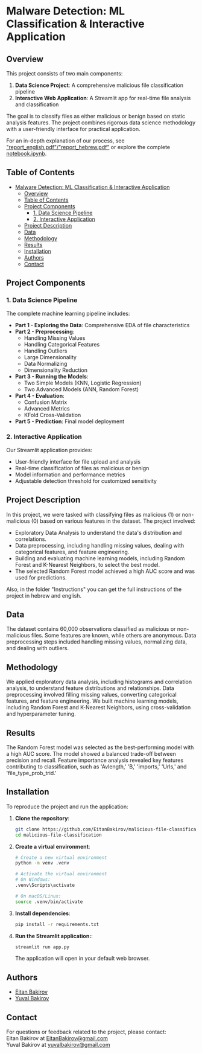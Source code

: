 # Malware Detection: ML Classification & Interactive Application

## Overview

This project consists of two main components:
1. **Data Science Project**: A comprehensive malicious file classification pipeline
2. **Interactive Web Application**: A Streamlit app for real-time file analysis and classification

The goal is to classify files as either malicious or benign based on static analysis features. The project combines rigorous data science methodology with a user-friendly interface for practical application.

For an in-depth explanation of our process, see ["report_english.pdf"/"report_hebrew.pdf"](https://github.com/EitanBakirov/malicious-file-classification/blob/main/report_english.pdf) or explore the complete [notebook.ipynb](https://github.com/EitanBakirov/malicious-file-classification/blob/main/notebook.ipynb).

## Table of Contents

- [Malware Detection: ML Classification \& Interactive Application](#malware-detection-ml-classification--interactive-application)
  - [Overview](#overview)
  - [Table of Contents](#table-of-contents)
  - [Project Components](#project-components)
    - [1. Data Science Pipeline](#1-data-science-pipeline)
    - [2. Interactive Application](#2-interactive-application)
  - [Project Description](#project-description)
  - [Data](#data)
  - [Methodology](#methodology)
  - [Results](#results)
  - [Installation](#installation)
  - [Authors](#authors)
  - [Contact](#contact)

## Project Components

### 1. Data Science Pipeline

The complete machine learning pipeline includes:

- **Part 1 - Exploring the Data**: Comprehensive EDA of file characteristics
- **Part 2 - Preprocessing**: 
  - Handling Missing Values
  - Handling Categorical Features
  - Handling Outliers
  - Large Dimensionality
  - Data Normalizing
  - Dimensionality Reduction
- **Part 3 - Running the Models**:
  - Two Simple Models (KNN, Logistic Regression)
  - Two Advanced Models (ANN, Random Forest)
- **Part 4 - Evaluation**:
  - Confusion Matrix
  - Advanced Metrics
  - KFold Cross-Validation
- **Part 5 - Prediction**: Final model deployment

### 2. Interactive Application

Our Streamlit application provides:
- User-friendly interface for file upload and analysis
- Real-time classification of files as malicious or benign
- Model information and performance metrics
- Adjustable detection threshold for customized sensitivity

## Project Description

In this project, we were tasked with classifying files as malicious (1) or non-malicious (0) based on various features in the dataset. The project involved:

- Exploratory Data Analysis to understand the data's distribution and correlations.
- Data preprocessing, including handling missing values, dealing with categorical features, and feature engineering.
- Building and evaluating machine learning models, including Random Forest and K-Nearest Neighbors, to select the best model.
- The selected Random Forest model achieved a high AUC score and was used for predictions.

Also, in the folder "Instructions" you can get the full instructions of the project in hebrew and english.

## Data

The dataset contains 60,000 observations classified as malicious or non-malicious files. Some features are known, while others are anonymous. Data preprocessing steps included handling missing values, normalizing data, and dealing with outliers.

## Methodology

We applied exploratory data analysis, including histograms and correlation analysis, to understand feature distributions and relationships. Data preprocessing involved filling missing values, converting categorical features, and feature engineering. We built machine learning models, including Random Forest and K-Nearest Neighbors, using cross-validation and hyperparameter tuning.

## Results

The Random Forest model was selected as the best-performing model with a high AUC score. The model showed a balanced trade-off between precision and recall. Feature importance analysis revealed key features contributing to classification, such as 'Avlength,' 'B,' 'imports,' 'Urls,' and 'file_type_prob_trid.'

## Installation

To reproduce the project and run the application:

1. **Clone the repository**:
   ```bash
   git clone https://github.com/EitanBakirov/malicious-file-classification.git
   cd malicious-file-classification
   ```

2. **Create a virtual environment**:
    ```bash
    # Create a new virtual environment
    python -m venv .venv

    # Activate the virtual environment
    # On Windows:
    .venv\Scripts\activate

    # On macOS/Linux:
    source .venv/bin/activate
    ```

3. **Install dependencies**:
    ```bash
    pip install -r requirements.txt
    ```


4. **Run the Streamlit application:**:
    ```bash
    streamlit run app.py
    ```

    The application will open in your default web browser.
  
## Authors

- [Eitan Bakirov](https://github.com/EitanBakirov)
- [Yuval Bakirov](https://github.com/YuvalBakirov)

## Contact

For questions or feedback related to the project, please contact:<br>
Eitan Bakirov at EitanBakirov@gmail.com <br>
Yuval Bakirov at yuvalbakirov@gmail.com
